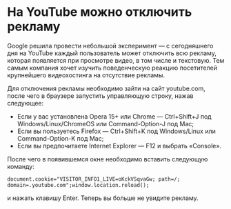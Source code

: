 # На YouTube можно отключить рекламу
Google решила провести небольшой эксперимент — с сегодняшнего дня на YouTube каждый пользователь может отключить всю рекламу, которая появляется при просмотре видео, в том числе и текстовую. Тем самым компания хочет изучить поведенческую реакцию посетителей крупнейшего видеохостинга на отсутствие рекламы.

Для отключения рекламы необходимо зайти на сайт youtube.com, после чего в браузере запустить управляющую строку, нажав следующее:

- Если у вас установлена Opera 15+ или Chrome — Ctrl+Shift+J под Windows/Linux/ChromeOS или Command-Option-J под Mac;
- Если вы пользуетесь Firefox — Ctrl+Shift+K под Windows/Linux или Command-Option-K под Mac;
- Если вы предпочитаете Internet Explorer — F12 и выбрать «Console».

После чего в появившемся окне необходимо вставить следующую команду:

	document.cookie="VISITOR_INFO1_LIVE=oKckVSqvaGw; path=/;
	domain=.youtube.com";window.location.reload();

и нажать клавишу Enter. Теперь вы больше не увидите рекламу.
